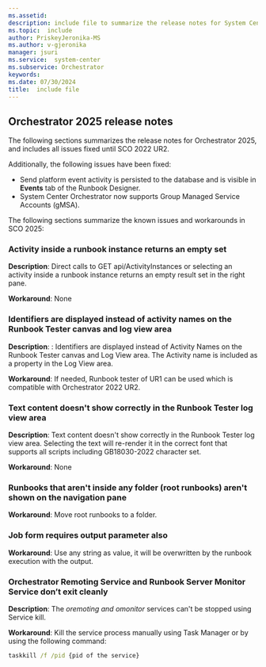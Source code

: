 ```yaml
---
ms.assetid:
description: include file to summarize the release notes for System Center 2025 - Orchestrator
ms.topic:  include
author: PriskeyJeronika-MS
ms.author: v-gjeronika
manager: jsuri
ms.service:  system-center
ms.subservice: Orchestrator
keywords:
ms.date: 07/30/2024
title:  include file
---
```


## Orchestrator 2025 release notes

The following sections summarizes the release notes for Orchestrator 2025, and includes all issues fixed until SCO 2022 UR2.

Additionally, the following issues have been fixed:

- Send platform event activity is persisted to the database and is visible in **Events** tab of the Runbook Designer.
- System Center Orchestrator now supports Group Managed Service Accounts (gMSA).

The following sections summarize the known issues and workarounds in SCO 2025:

### Activity inside a runbook instance returns an empty set

**Description**:  Direct calls to GET api/ActivityInstances or selecting an activity inside a runbook instance returns an empty result set in the right pane.

**Workaround**: None

### Identifiers are displayed instead of activity names on the Runbook Tester canvas and log view area

**Description**: : Identifiers are displayed instead of Activity Names on the Runbook Tester canvas and Log View area. The Activity name is included as a property in the Log View area.

**Workaround**: If needed, Runbook tester of UR1 can be used which is compatible with Orchestrator 2022 UR2.

### Text content doesn't show correctly in the Runbook Tester log view area

**Description**: Text content doesn't show correctly in the Runbook Tester log view area. Selecting the text will re-render it in the correct font that supports all scripts including GB18030-2022 character set.

**Workaround**: None

### Runbooks that aren't inside any folder (root runbooks) aren't shown on the navigation pane

**Workaround**: Move root runbooks to a folder.

### Job form requires output parameter also

**Workaround**: Use any string as value, it will be overwritten by the runbook execution with the output.

### Orchestrator Remoting Service and Runbook Server Monitor Service don’t exit cleanly

**Description**: The *oremoting and omonitor* services can't be stopped using Service kill.

**Workaround**: Kill the service process manually using Task Manager or by using the following command:

```cmd
taskkill /f /pid {pid of the service} 
```
